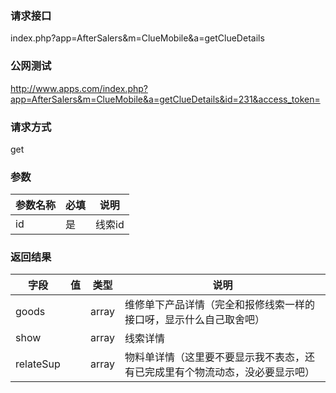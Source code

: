 ### **请求接口**
index.php?app=AfterSalers&m=ClueMobile&a=getClueDetails



### **公网测试**
http://www.apps.com/index.php?app=AfterSalers&m=ClueMobile&a=getClueDetails&id=231&access_token=

### **请求方式**
get


### **参数**
| 参数名称  |必填|     说明      |
|------|-----|------|
| id| 是 |   线索id|

### **返回结果**
|字段        |值          |类型    |说明        |
| ---------  |--------    |-------- |--------  |
| goods|  | array  |维修单下产品详情（完全和报修线索一样的接口呀，显示什么自己取舍吧）|
| show|  | array  |线索详情|
| relateSup|  | array  |物料单详情（这里要不要显示我不表态，还有已完成里有个物流动态，没必要显示吧）|